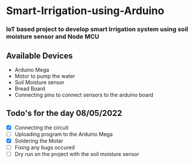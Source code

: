 # Smart-Irrigation-using-Arduino
### IoT based project to develop  smart Irrigation system using soil moisture sensor and Node MCU


## Available Devices 
- Arduino Mega
- Motor to pump the water 
- Soil Moisture sensor
- Bread Board
- Connecting pins to connect sensors to the arduino board

## Todo's for the day 08/05/2022
- [X] Connecting the circuit
- [ ] Uploading program to the Arduino Mega
- [X] Soldering the Motar
- [ ] Fixing any bugs occured
- [ ] Dry run on the project with the soil moisture sensor
